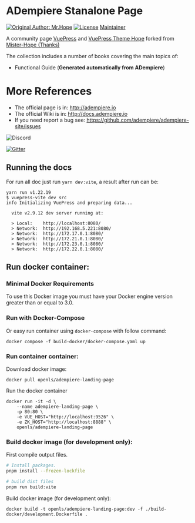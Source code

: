 # ADempiere Stanalone Page

[![Original Author: Mr.Hope](https://img.shields.io/badge/Author-Mr.Hope-blue.svg?style=for-the-badge)](https://mrhope.site)
[![License](https://img.shields.io/github/license/mister-hope/mister-hope.github.io?style=for-the-badge)](https://github.com/Mister-Hope/Mister-Hope.github.io/blob/master/LICENSE)
[Maintainer](https://github.com/yamelsenih)

A community page [VuePress](https://v2.vuepress.vuejs.org/) and [VuePress Theme Hope](https://vuepress-theme-hope.github.io/v2/) forked from [Mister-Hope (Thanks)](https://github.com/Mister-Hope/Mister-Hope.github.io)

The collection includes a number of books covering the main topics of:

- Functional Guide (**Generated automatically from ADempiere**)

# More References

- The official page is in: http://adempiere.io
- The official Wiki is in: http://docs.adempiere.io
- If you need report a bug see: https://github.com/adempiere/adempiere-site/issues

![Discord](https://img.shields.io/discord/876231677209374750)

[![Gitter](https://badges.gitter.im/Join%20Chat.svg)](https://gitter.im/adempiere/adempiere?utm_source=badge&utm_medium=badge&utm_campaign=pr-badge&utm_content=badge)

## Running the docs
For run all doc just run `yarn dev:vite`, a result after run can be:

```Shell
yarn run v1.22.19
$ vuepress-vite dev src
info Initializing VuePress and preparing data...

  vite v2.9.12 dev server running at:

  > Local:    http://localhost:8080/
  > Network:  http://192.168.5.221:8080/
  > Network:  http://172.17.0.1:8080/
  > Network:  http://172.21.0.1:8080/
  > Network:  http://172.23.0.1:8080/
  > Network:  http://172.22.0.1:8080/
```

## Run docker container:

### Minimal Docker Requirements
To use this Docker image you must have your Docker engine version greater than or equal to 3.0.


### Run with Docker-Compose
Or easy run container using `docker-compose` with follow command:
```shell
docker compose -f build-docker/docker-compose.yaml up
```

### Run container container:

Download docker image:

```shell
docker pull openls/adempiere-landing-page
```

Run the docker container
```shell
docker run -it -d \
	--name adempiere-landing-page \
	-p 80:80 \
	-e VUE_HOST="http://localhost:9526" \
	-e ZK_HOST="http://localhost:8888" \
	openls/adempiere-landing-page
```

### Build docker image (for development only):
First compile output files.
``` bash
# Install packages.
pnpm install --frozen-lockfile

# build dist files
pnpm run build:vite
```

Build docker image (for development only):
```shell
docker build -t openls/adempiere-landing-page:dev -f ./build-docker/development.Dockerfile .
```
